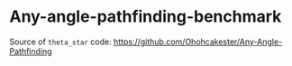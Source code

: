 # Any-angle-pathfinding-benchmark

Source of `theta_star` code: https://github.com/Ohohcakester/Any-Angle-Pathfinding 
